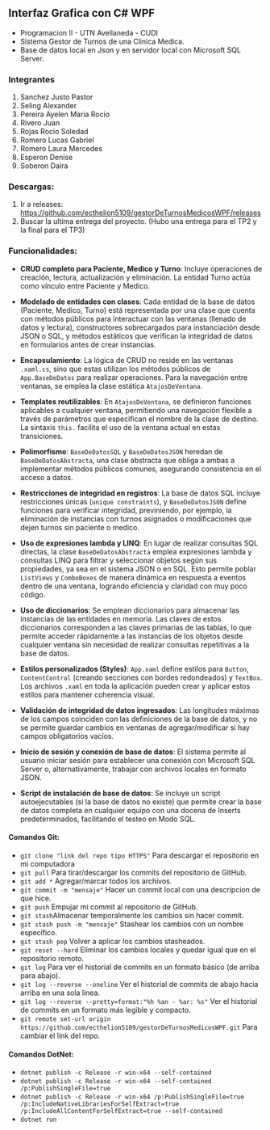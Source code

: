 ## Interfaz Grafica con C# WPF
- Programacion II - UTN Avellaneda - CUDI
- Sistema Gestor de Turnos de una Clinica Medica.
- Base de datos local en Json y en servidor local con Microsoft SQL Server.

### Integrantes
1. Sanchez Justo Pastor
2. Seling Alexander
3. Pereira Ayelen Maria Rocio
4. Rivero Juan
5. Rojas Rocio Soledad
6. Romero Lucas Gabriel
7. Romero Laura Mercedes
8. Esperon Denise
9. Soberon Daira


### Descargas:
1. Ir a releases: https://github.com/ecthelion5109/gestorDeTurnosMedicosWPF/releases
2. Buscar la ultima entrega del proyecto. (Hubo una entrega para el TP2 y la final para el TP3)

### Funcionalidades:
- **CRUD completo para Paciente, Medico y Turno**: Incluye operaciones de creación, lectura, actualización y eliminación. La entidad Turno actúa como vínculo entre Paciente y Medico.

- **Modelado de entidades con clases**: Cada entidad de la base de datos (Paciente, Medico, Turno) está representada por una clase que cuenta con métodos públicos para interactuar con las ventanas (llenado de datos y lectura), constructores sobrecargados para instanciación desde JSON o SQL, y métodos estáticos que verifican la integridad de datos en formularios antes de crear instancias.

- **Encapsulamiento**: La lógica de CRUD no reside en las ventanas `.xaml.cs`, sino que estas utilizan los métodos públicos de `App.BaseDeDatos` para realizar operaciones. Para la navegación entre ventanas, se emplea la clase estática `AtajosDeVentana`.

- **Templates reutilizables**: En `AtajosDeVentana`, se definieron funciones aplicables a cualquier ventana, permitiendo una navegación flexible a través de parámetros que especifican el nombre de la clase de destino. La sintaxis `this.` facilita el uso de la ventana actual en estas transiciones.

- **Polimorfismo**: `BaseDeDatosSQL` y `BaseDeDatosJSON` heredan de `BaseDeDatosAbstracta`, una clase abstracta que obliga a ambas a implementar métodos públicos comunes, asegurando consistencia en el acceso a datos.

- **Restricciones de integridad en registros**: La base de datos SQL incluye restricciones únicas (`unique constraints`), y `BaseDeDatosJSON` define funciones para verificar integridad, previniendo, por ejemplo, la eliminación de instancias con turnos asignados o modificaciones que dejen turnos sin paciente o medico.

- **Uso de expresiones lambda y LINQ**: En lugar de realizar consultas SQL directas, la clase `BaseDeDatosAbstracta` emplea expresiones lambda y consultas LINQ para filtrar y seleccionar objetos según sus propiedades, ya sea en el sistema JSON o en SQL. Esto permite poblar `ListViews` y `ComboBoxes` de manera dinámica en respuesta a eventos dentro de una ventana, logrando eficiencia y claridad con muy poco código.

- **Uso de diccionarios**: Se emplean diccionarios para almacenar las instancias de las entidades en memoria. Las claves de estos diccionarios corresponden a las claves primarias de las tablas, lo que permite acceder rápidamente a las instancias de los objetos desde cualquier ventana sin necesidad de realizar consultas repetitivas a la base de datos. 

- **Estilos personalizados (Styles)**: `App.xaml` define estilos para `Button`, `ContentControl` (creando secciones con bordes redondeados) y `TextBox`. Los archivos `.xaml` en toda la aplicación pueden crear y aplicar estos estilos para mantener coherencia visual.

- **Validación de integridad de datos ingresados**: Las longitudes máximas de los campos coinciden con las definiciones de la base de datos, y no se permite guardar cambios en ventanas de agregar/modificar si hay campos obligatorios vacíos.

- **Inicio de sesión y conexión de base de datos**: El sistema permite al usuario iniciar sesión para establecer una conexión con Microsoft SQL Server o, alternativamente, trabajar con archivos locales en formato JSON.

- **Script de instalación de base de datos**: Se incluye un script autoejecutables (si la base de datos no existe) que permite crear la base de datos completa en cualquier equipo con una docena de Inserts predeterminados, facilitando el testeo en Modo SQL.


#### Comandos Git:
* `git clone "link del repo tipo HTTPS"` Para descargar el repositorio en mi computadora
* `git pull` Para tirar/descargar los commits del repositorio de GitHub.
* `git add *` Agregar/marcar todos los archivos.
* `git commit -m "mensaje"` Hacer un commit local con una descripcion de que hice.
* `git push` Empujar mi commit al repositorio de GitHub.
* `git stash`Almacenar temporalmente los cambios sin hacer commit.
* `git stash push -m "mensaje"` Stashear los cambios con un nombre específico.
* `git stash pop`  Volver a aplicar los cambios stasheados.
* `git reset --hard`  Eliminar los cambios locales y quedar igual que en el repositorio remoto.
* `git log`  Para ver el historial de commits en un formato básico (de arriba para abajo).
* `git log --reverse --oneline`  Ver el historial de commits de abajo hacia arriba en una sola línea.
* `git log --reverse --pretty=format:"%h %an - %ar: %s"` Ver el historial de commits en un formato más legible y compacto.
* `git remote set-url origin https://github.com/ecthelion5109/gestorDeTurnosMedicosWPF.git` Para cambiar el link del repo.


#### Comandos DotNet:
* `dotnet publish -c Release -r win-x64 --self-contained`
* `dotnet publish -c Release -r win-x64 --self-contained /p:PublishSingleFile=true`
* `dotnet publish -c Release -r win-x64 /p:PublishSingleFile=true /p:IncludeNativeLibrariesForSelfExtract=true /p:IncludeAllContentForSelfExtract=true --self-contained`
* `dotnet run`
